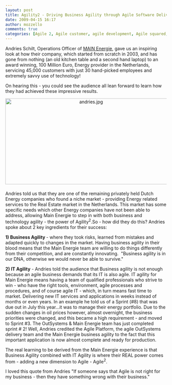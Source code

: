 ```yaml
---
layout: post
title: Agility2 - Driving Business Agility through Agile Software Delivery
date: 2009-04-15 16:17
author: mozzello
comments: true
categories: [Agile 2, Agile customer, agile development, Agile squared, Andries Schilt, Business agility, IT Agility, MainEnergie, Platform in Action]
---
```

Andries Schilt, Operations Officer of <a href="http://www.mainenergie.nl/">MAIN Energie</a>, gave us an inspiring look at how their company, which started from scratch in 2003, and has gone from nothing (an old kitchen table and a second hand laptop) to an award winning, 100 Million Euro, Energy provider in the Netherlands, servicing 45,000 customers with just 30 hand-picked employees and extremely savvy use of technology!

On hearing this - you could see the audience all lean forward to learn how they had achieved these impressive results.

<!--more-->

<span class="mt-enclosure mt-enclosure-image" style="display: inline;"><img class="mt-image-center" style="text-align: center; display: block; margin: 0 auto 20px;" alt="andries.jpg" src="https://www.outsystems.com/blog/wp-content/uploads/2009/04/andries2.jpg" width="520" height="268" /></span>

Andries told us that they are one of the remaining privately held Dutch Energy companies who found a niche market - providing Energy related services to the Real Estate market in the Netherlands. This market has some specific needs which other Energy companies have not been able to address, allowing Main Energie to step in with both business and technology agility - the power of Agility<sup>2</sup>.So - how did they do this? Andries spoke about 2 key ingredients for their success:

<b>1) Business Agility </b>- where they took risks, learned from mistakes and adapted quickly to changes in the market. Having business agility in their blood means that the Main Energie team are willing to do things differently from their competition, and are constantly innovating.  "Business agility is in our DNA, otherwise we would never be able to survive."

<b>2) IT Agility</b> - Andries told the audience that Business agility is not enough because an agile business demands that its IT is also agile. IT agility for Main Energie means having a team of qualified professionals who strive to win - who have the right tools, environment, agile processes and procedures, and of course agile IT - which, in turn means fast time to market. Delivering new IT services and applications in weeks instead of months or even years. In an example he told us of a Sprint (#8) that was due out in July this year...it was to manage their energy portfolio. Due to the sudden changes in oil prices however, almost overnight, the business priorities were changed, and this became a high requirement - and moved to Sprint #3. The OutSystems &amp; Main Energie team has just completed sprint # 2! Well, Andries credited the Agile Platform, the agile OutSystems delivery team and the Main Energie business agility to the fact that this important application is now almost complete and ready for production.

The real learning to be derived from the Main Energie experience is that Business Agility combined with IT Agility is where their REAL power comes from - adding a new dimension to Agile - Agile<sup>2</sup>.

I loved this quote from Andries "If someone says that Agile is not right for my business - then they have something wrong with their business."
